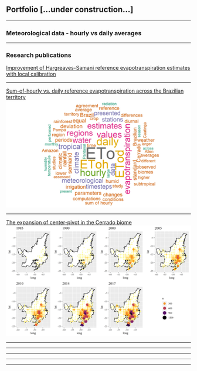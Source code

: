 ## Portfolio [...under construction...]

---

### Meteorological data - hourly vs daily averages


---

### Research publications 
<a href="https://www.mdpi.com/2073-4441/11/11/2272" target="blank">Improvement of Hargreaves-Samani reference evapotranspiration estimates with local calibration</a>

---
<a href="https://www.sciencedirect.com/science/article/abs/pii/S0378377419310170" target="blank">Sum-of-hourly vs. daily reference evapotranspiration across the Brazilian territory</a>
<img src="/images/Manuscript_EToh_ETod.jpg?raw=true"/>

---
[The expansion of center-pivot in the Cerrado biome](/pdf/IRRIGA_pivot_expansion.pdf)
<img src="images/Cerrado_CenterPivot.png?raw=true"/>

---
<!--
[Project 2 Title](/sample_page)
<img src="images/dummy_thumbnail.jpg?raw=true"/>
-->
---
<!--
[Project 3 Title](http://example.com/)
<img src="images/dummy_thumbnail.jpg?raw=true"/>
-->
---
<!--
### Category Name 2-->
<!--
- [Project 1 Title](http://example.com/)
- [Project 2 Title](http://example.com/)
- [Project 3 Title](http://example.com/)
- [Project 4 Title](http://example.com/)
- [Project 5 Title](http://example.com/)
-->
---




---
<p style="font-size:11px"></p>

